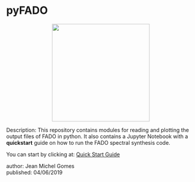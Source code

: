 # pyFADO

<p align="center">
  <img align="center" src="http://spectralsynthesis.org/uploads/7/4/2/7/74273751/fado-logo-f-01.png" width="260">
</p>

Description: This repository contains modules for reading and plotting the output files of FADO in python. It also contains a Jupyter Notebook with a <b>quickstart</b> guide on how to run the FADO spectral synthesis code.

You can start by clicking at: <a href='FADO_QuickStartGuide-GITHUB.ipynb'>Quick Start Guide</a>


author: Jean Michel Gomes<br>
published: 04/06/2019
